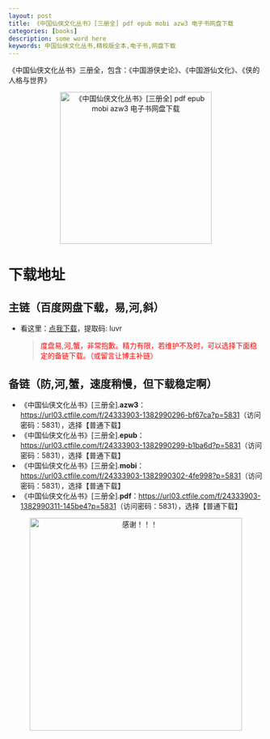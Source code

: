 ```yaml
---
layout: post
title: 《中国仙侠文化丛书》[三册全] pdf epub mobi azw3 电子书网盘下载
categories: [books]
description: some word here
keywords: 中国仙侠文化丛书,精校版全本,电子书,网盘下载
---
```


《中国仙侠文化丛书》三册全，包含：《中国游侠史论》、《中国游仙文化》、《侠的人格与世界》

<div align="center"><img src="https://qweree.cn/wp-content/uploads/2024/10/zhong-guo-xian-xia-wen-hua-cong-shu-tuya.jpg" alt="《中国仙侠文化丛书》[三册全] pdf epub mobi azw3 电子书网盘下载" width="300px" height="auto"></div>

# 下载地址

## 主链（百度网盘下载，易,河,斜）

- 看这里：[点我下载](https://pan.baidu.com/s/1iMXUbSbtZQZjDcqDmnWUyw?pwd=luvr)，提取码: luvr

  > <p style="color:red" >度盘易,河,蟹，非常抱歉。精力有限，若维护不及时，可以选择下面稳定的备链下载。（或留言让博主补链）</p>

## 备链（防,河,蟹，速度稍慢，但下载稳定啊）

- 《中国仙侠文化丛书》[三册全].**azw3**：<https://url03.ctfile.com/f/24333903-1382990296-bf67ca?p=5831>（访问密码：5831），选择【普通下载】
- 《中国仙侠文化丛书》[三册全].**epub**：<https://url03.ctfile.com/f/24333903-1382990299-b1ba6d?p=5831>（访问密码：5831），选择【普通下载】
- 《中国仙侠文化丛书》[三册全].**mobi**：<https://url03.ctfile.com/f/24333903-1382990302-4fe998?p=5831>（访问密码：5831），选择【普通下载】
- 《中国仙侠文化丛书》[三册全].**pdf**：<https://url03.ctfile.com/f/24333903-1382990311-145be4?p=5831>（访问密码：5831），选择【普通下载】

<div align="center"><img src="https://pic.imgdb.cn/item/6707df6bd29ded1a8ce37031.gif" alt="感谢！！！" width="420px" height="auto"/></div>
